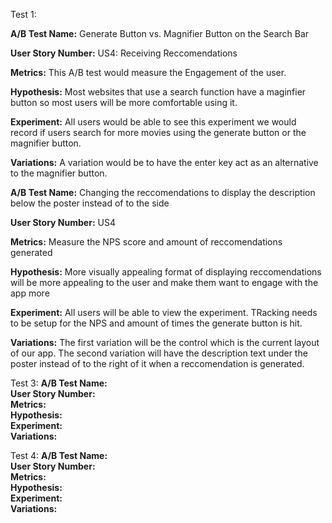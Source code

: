 Test 1:

**A/B Test Name:**  Generate Button vs. Magnifier Button on the Search Bar


**User Story Number:**  US4: Receiving Reccomendations


**Metrics:**  This A/B test would measure the Engagement of the user.


**Hypothesis:** Most websites that use a search function have a maginfier button so most users will be more comfortable using it.


**Experiment:**  All users would be able to see this experiment we would record if users search for more movies using the generate button or the magnifier button.


**Variations:** A variation would be to have the enter key act as an alternative to the magnifier button.

**A/B Test Name:**  Changing the reccomendations to display the description below the poster instead of to the side


**User Story Number:**  US4


**Metrics:**  Measure the NPS score and amount of reccomendations generated


**Hypothesis:**  More visually appealing format of displaying reccomendations will be more appealing to the user and make them want to engage with the app more


**Experiment:**  All users will be able to view the experiment. TRacking needs to be setup for the NPS and amount of times the generate button is hit.


**Variations:**  The first variation will be the control which is the current layout of our app. The second variation will have the description text under the poster instead of to the right of it when a reccomendation is generated.

Test 3:
**A/B Test Name:**  
**User Story Number:**  
**Metrics:**  
**Hypothesis:**  
**Experiment:**  
**Variations:**  

Test 4: 
**A/B Test Name:**  
**User Story Number:**  
**Metrics:**  
**Hypothesis:**  
**Experiment:**  
**Variations:**  


